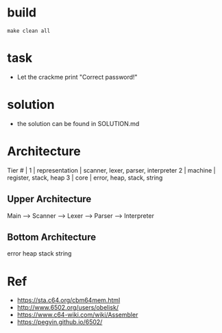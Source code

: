# build
```
make clean all
```

# task
* Let the crackme print "Correct password!"

# solution
* the solution can be found in SOLUTION.md

# Architecture

Tier #  |
1       | representation   | scanner, lexer, parser, interpreter
2       | machine          | register, stack, heap
3       | core             | error, heap, stack, string

## Upper Architecture
Main    --> Scanner
            --> Lexer
            --> Parser
            --> Interpreter

## Bottom Architecture

error
heap
stack
string


        

# Ref
* https://sta.c64.org/cbm64mem.html
* http://www.6502.org/users/obelisk/
* https://www.c64-wiki.com/wiki/Assembler
* https://pegvin.github.io/6502/